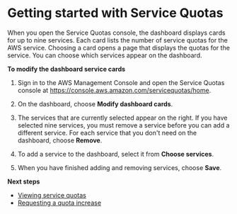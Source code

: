 # Getting started with Service Quotas<a name="getting-started"></a>

When you open the Service Quotas console, the dashboard displays cards for up to nine services\. Each card lists the number of service quotas for the AWS service\. Choosing a card opens a page that displays the quotas for the service\. You can choose which services appear on the dashboard\.

**To modify the dashboard service cards**

1. Sign in to the AWS Management Console and open the Service Quotas console at [https://console\.aws\.amazon\.com/servicequotas/home](https://console.aws.amazon.com/servicequotas/home)\.

1. On the dashboard, choose **Modify dashboard cards**\.

1. The services that are currently selected appear on the right\. If you have selected nine services, you must remove a service before you can add a different service\. For each service that you don't need on the dashboard, choose **Remove**\.

1. To add a service to the dashboard, select it from **Choose services**\.

1. When you have finished adding and removing services, choose **Save**\.

**Next steps**
+ [Viewing service quotas](gs-request-quota.md)
+ [Requesting a quota increase](request-quota-increase.md)